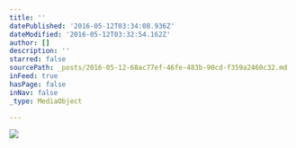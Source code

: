 ```yaml
---
title: ''
datePublished: '2016-05-12T03:34:08.936Z'
dateModified: '2016-05-12T03:32:54.162Z'
author: []
description: ''
starred: false
sourcePath: _posts/2016-05-12-68ac77ef-46fe-483b-90cd-f359a2460c32.md
inFeed: true
hasPage: false
inNav: false
_type: MediaObject

---
```

![](https://the-grid-user-content.s3-us-west-2.amazonaws.com/01588fe0-5762-4bf2-88d6-fedcae802440.jpg)